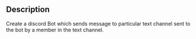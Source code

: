 ## Description
Create a discord Bot which sends message to particular text channel sent to the bot by a member in the text channel.
